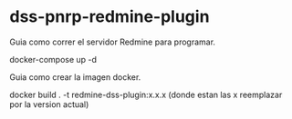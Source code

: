 # dss-pnrp-redmine-plugin

Guia como correr el servidor Redmine para programar.

docker-compose up -d 

Guia como crear la imagen docker.

docker build . -t redmine-dss-plugin:x.x.x (donde estan las x reemplazar por la version actual)
